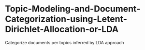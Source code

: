 # Topic-Modeling-and-Document-Categorization-using-Letent-Dirichlet-Allocation-or-LDA
Categorize documents per topics inferred by LDA approach
